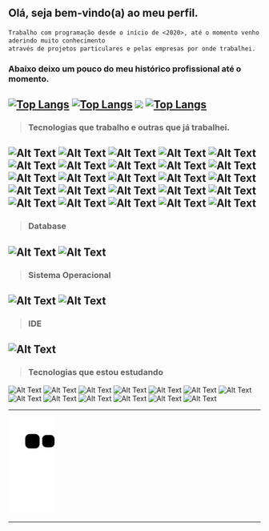## **Olá, seja bem-vindo(a) ao meu perfil.**
```
Trabalho com programação desde o início de <2020>, até o momento venho aderindo muito conhecimento 
através de projetos particulares e pelas empresas por onde trabalhei.
```

### Abaixo deixo um pouco do meu histórico profissional até o momento.

[![Top Langs](https://img.shields.io/badge/LinkedIn-0077B5?style=for-the-badge&logo=linkedin&logoColor=white)](https://br.linkedin.com/in/vulquimar-silva-0aab36119)
[![Top Langs]( 	https://img.shields.io/badge/Facebook-1877F2?style=for-the-badge&logo=facebook&logoColor=white)](https://www.facebook.com/foguim.junior.1)
<a href = "mailto:vuquimar@hotmail.com"><img src="https://img.shields.io/badge/-HOTMAIL-%23333?style=for-the-badge&logo=hotmail&logoColor=white" target="_blank"></a>
[![Top Langs](https://img.shields.io/badge/YouTube-FF0000?style=for-the-badge&logo=youtube&logoColor=white)](https://www.youtube.com/channel/UCtMgPROMfPh_ozBoqUsNpQQ)
---
> ### Tecnologias que trabalho e outras que já trabalhei.

![Alt Text](https://img.shields.io/badge/HTML5-E34F26?style=for-the-badge&logo=html5&logoColor=white)
![Alt Text](https://img.shields.io/badge/CSS3-1572B6?style=for-the-badge&logo=css3&logoColor=white)
![Alt Text](https://img.shields.io/badge/Sass-CC6699?style=for-the-badge&logo=sass&logoColor=white)
![Alt Text](https://img.shields.io/badge/styled--components-DB7093?style=for-the-badge&logo=styled-components&logoColor=white)
![Alt Text](https://img.shields.io/badge/jQuery-0769AD?style=for-the-badge&logo=jquery&logoColor=white)
![Alt Text](https://img.shields.io/badge/JavaScript-F7DF1E?style=for-the-badge&logo=javascript&logoColor=black)
![Alt Text](https://img.shields.io/badge/TypeScript-007ACC?style=for-the-badge&logo=typescript&logoColor=white)
![Alt Text](https://img.shields.io/badge/React-20232A?style=for-the-badge&logo=react&logoColor=61DAFB)
![Alt Text](https://img.shields.io/badge/next.js-000000?style=for-the-badge&logo=nextdotjs&logoColor=white)
![Alt Text](https://img.shields.io/badge/angular-FF0000?style=for-the-badge&logo=angular&logoColor=white)
![Alt Text](https://img.shields.io/badge/Electron-2B2E3A?style=for-the-badge&logo=electron&logoColor=9FEAF9)
![Alt Text](https://img.shields.io/badge/Node.js-43853D?style=for-the-badge&logo=node.js&logoColor=white)
![Alt Text](https://img.shields.io/badge/Nest-100000?style=for-the-badge&logo=nestJS&logoColor=white)
![Alt Text](https://img.shields.io/badge/PowerShell-5391FE?style=for-the-badge&logo=PowerShell&logoColor=white)
![Alt Text](https://img.shields.io/badge/Postman-FF6C37?style=for-the-badge&logo=Postman&logoColor=white)
![Alt Text](https://img.shields.io/badge/Insomnia-5849be?style=for-the-badge&logo=Insomnia&logoColor=white)
![Alt Text](https://img.shields.io/badge/Amazon_AWS-232F3E?style=for-the-badge&logo=amazon-aws&logoColor=white)
![Alt Text](https://img.shields.io/badge/Docker-2CA5E0?style=for-the-badge&logo=docker&logoColor=white)
![Alt Text](https://img.shields.io/badge/Kubernetes-005571?style=for-the-badge&logo=kubernetes&logoColor=white)
![Alt Text](https://img.shields.io/badge/terraform-563D7C?style=for-the-badge&logo=terraform&logoColor=white)
![Alt Text](https://img.shields.io/badge/Ansible-000000?style=for-the-badge&logo=ansible&logoColor=white)
![Alt Text](https://img.shields.io/badge/Git-100000?style=for-the-badge&logo=git&logoColor=white)
![Alt Text](https://img.shields.io/badge/Yarn-0769AD?style=for-the-badge&logo=yarn&logoColor=white)
![Alt Text](https://img.shields.io/badge/Nvm-563D7C?style=for-the-badge&logo=json&logoColor=white)
![Alt Text](https://img.shields.io/badge/Npm-100000?style=for-the-badge&logo=npm&logoColor=white)
---
> ### Database  
![Alt Text](https://img.shields.io/badge/PostgreSQL-316192?style=for-the-badge&logo=postgresql&logoColor=white) 
![Alt Text](https://img.shields.io/badge/MongoDB-4EA94B?style=for-the-badge&logo=mongodb&logoColor=white) 
---
> ### Sistema Operacional
![Alt Text](https://img.shields.io/badge/Linux-ff8c00?style=for-the-badge&logo=linux&logoColor=black)
![Alt Text](https://img.shields.io/badge/Windows-0078D6?style=for-the-badge&logo=windows&logoColor=white)
---
> ### IDE
![Alt Text](https://img.shields.io/badge/Visual_Studio_Code-0078D4?style=for-the-badge&logo=visual%20studio%20code&logoColor=white)
---
> ### Tecnologias que estou estudando  
![Alt Text](https://img.shields.io/badge/Figma-%23575757?style=for-the-badge&logo=figma&logoColor=white)
![Alt Text](https://img.shields.io/badge/Node.js-43853D?style=for-the-badge&logo=node.js&logoColor=white)
![Alt Text](https://img.shields.io/badge/Nest-100000?style=for-the-badge&logo=nestJS&logoColor=white)
![Alt Text](https://img.shields.io/badge/TypeScript-007ACC?style=for-the-badge&logo=typescript&logoColor=white)
![Alt Text](https://img.shields.io/badge/React_Native-20232A?style=for-the-badge&logo=react&logoColor=61DAFB) 
![Alt Text](https://img.shields.io/badge/Tailwind_CSS-38B2AC?style=for-the-badge&logo=tailwind-css&logoColor=white)
![Alt Text](https://img.shields.io/badge/PostgreSQL-316192?style=for-the-badge&logo=postgresql&logoColor=white) 
![Alt Text](https://img.shields.io/badge/MongoDB-4EA94B?style=for-the-badge&logo=mongodb&logoColor=white)
![Alt Text](https://img.shields.io/badge/Docker-2CA5E0?style=for-the-badge&logo=docker&logoColor=white)
![Alt Text](https://img.shields.io/badge/Kubernetes-005571?style=for-the-badge&logo=kubernetes&logoColor=white)
![Alt Text](https://img.shields.io/badge/terraform-563D7C?style=for-the-badge&logo=terraform&logoColor=white)
![Alt Text](https://img.shields.io/badge/Ansible-000000?style=for-the-badge&logo=ansible&logoColor=white)
![Alt Text](https://img.shields.io/badge/Amazon_AWS-232F3E?style=for-the-badge&logo=amazon-aws&logoColor=white)

---

![Snake animation](https://github.com/rafaballerini/rafaballerini/blob/output/github-contribution-grid-snake.svg)

---
